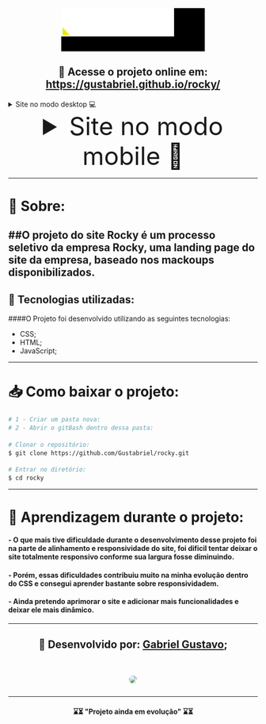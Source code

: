 <h1 style="background-color: #000000; width: 290px; height: 87px; margin: auto">
<img src="./assets/imagens/web/logo.png">
</h1>


<h2 style="text-align: center;"> 📎 Acesse o projeto online em: 
<a href="https://gustabriel.github.io/rocky/">https://gustabriel.github.io/rocky/</a> </h2>

<details close>
  <summary text-align: center; font-size:50px;> 
  Site no modo desktop 💻
  </summary>
   <h1 style="margin: auto">
   <img src="./assets/imagens/rdme/captura-da-page-completa.png">
   </h1>
</details>

<details close>
  <summary style="text-align: center; font-size:50px;"> 
  Site no modo mobile  📱
  </summary>
   <h1 style="margin: auto">
   <img src="./assets/imagens/rdme/captura-site(iPhone 6_7_8).png">
   </h1>
</details>


---
# 📝 Sobre:
##O projeto do site **Rocky** é um processo seletivo da **empresa** Rocky, uma landing page do site da empresa, baseado nos mackoups disponibilizados.
---
## 💾 Tecnologias utilizadas:
####O Projeto foi desenvolvido utilizando as seguintes tecnologias:

- CSS;
- HTML;
- JavaScript;
---
# 📥 Como baixar o projeto:


``` bash
# 1 - Criar um pasta nova:
# 2 - Abrir o gitBash dentro dessa pasta:

# Clonar o repositório:
$ git clone https://github.com/Gustabriel/rocky.git

# Entrar no diretório:
$ cd rocky
```
---


# 🥇 Aprendizagem durante o projeto:
#### - O que mais tive dificuldade durante o desenvolvimento desse projeto foi na parte de alinhamento e responsividade do site, foi dificil tentar deixar o site totalmente responsivo conforme sua largura fosse diminuindo.
#### - Porém, essas dificuldades contribuiu muito na minha evolução dentro do CSS e consegui aprender bastante sobre responsividadem.
#### - Ainda pretendo aprimorar o site e adicionar mais funcionalidades e deixar ele mais dinâmico.

---


<h2 style="text-align: center;"> 📌 Desenvolvido por: <a href="https://www.linkedin.com/in/gabriel-gustavo31/">Gabriel Gustavo</a>;
</h2>
<h1 style="text-align: center;"><img  style="width: 120px; border-radius: 60px; margin: auto;"src="https://scontent.fcgh19-1.fna.fbcdn.net/v/t1.6435-9/242104970_4636518183049570_4631445140627545675_n.jpg?_nc_cat=101&ccb=1-5&_nc_sid=09cbfe&_nc_eui2=AeGdjIWl0FDbQ0Grx-3wQJS9gdlskFobCtKB2WyQWhsK0ptvpMDC7TASPC3D3SWHpl2svblOWoKq896Qbih9UqbS&_nc_ohc=P-zBD9SjFUcAX-pc55a&_nc_ht=scontent.fcgh19-1.fna&oh=54841083701870da4b478aa9e613e402&oe=618985EA"></h1>

---


<h4 style='text-align: center;'> ⌛⏳ "Projeto ainda em evolução" ⌛⏳ </h4>


